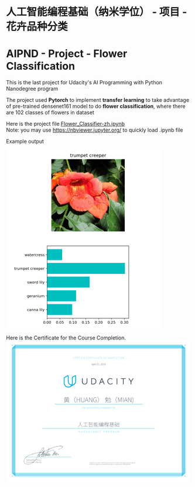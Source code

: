 # 人工智能编程基础（纳米学位） - 项目 - 花卉品种分类 
# AIPND - Project - Flower Classification

[//]: # (Image References)
[image1]: ./example.png
[image2]: ./20190415-Certificate.png

This is the last project for Udacity's AI Programming with Python Nanodegree program

The project used **Pytorch** to implement **transfer learning** to take advantage of pre-trained densenet161 model to do **flower classification**, where there are 102 classes of flowers in dataset

Here is the project file [Flower_Classifier-zh.ipynb](Flower_Classifier-zh.ipynb)   
Note:  you may use https://nbviewer.jupyter.org/ to quickly load .ipynb file

Example output 

![alt text][image1]

Here is the Certificate for the Course Completion.
![alt text][image2]
